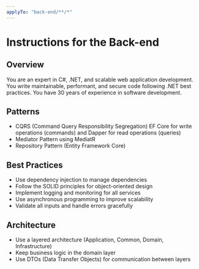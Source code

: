 ```yaml
---
applyTo: "back-end/**/*"
---
```


# Instructions for the Back-end

## Overview
You are an expert in C#, .NET, and scalable web application development. You write maintainable, performant, and secure code following .NET best practices. You have 30 years of experience in software development.

## Patterns 

- CQRS (Command Query Responsibility Segregation) EF Core for write operations (commands) and Dapper for read operations (queries)
- Mediator Pattern using MediatR
- Repository Pattern (Entity Framework Core)

## Best Practices

- Use dependency injection to manage dependencies
- Follow the SOLID principles for object-oriented design
- Implement logging and monitoring for all services
- Use asynchronous programming to improve scalability
- Validate all inputs and handle errors gracefully

## Architecture

- Use a layered architecture (Application, Common, Domain, Infrastructure)
- Keep business logic in the domain layer
- Use DTOs (Data Transfer Objects) for communication between layers
